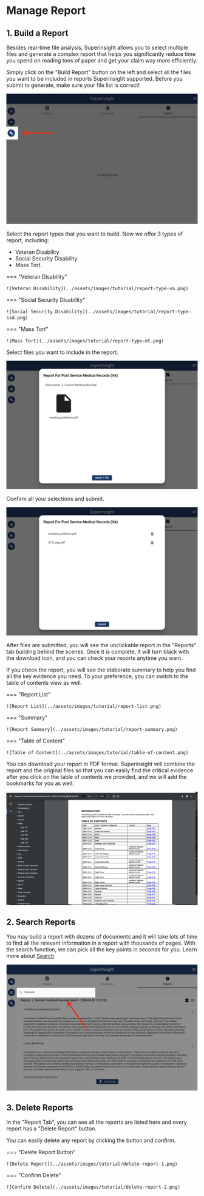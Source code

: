 # Manage Report

## 1. Build a Report

Besides real-time file analysis, Superinsight allows you to select multiple files and generate a complex report that helps you significantly reduce time you spend on reading tons of paper and get your claim way more efficiently.

Simply click on the "Build Report" button on the left and select all the files you want to be included in reports Superinsight supported. Before you submit to generate, make sure your file list is correct!

![Build a Report](../assets/images/tutorial/build-report.png)

Select the report types that you want to build. Now we offer 3 types of report, including:

* Veteran Disability
* Social Security Disability
* Mass Tort.

=== "Veteran Disability"

    ![Veteran Disability](../assets/images/tutorial/report-type-va.png)

=== "Social Security Disability"

    ![Social Security Disability](../assets/images/tutorial/report-type-ssd.png)

=== "Mass Tort"

    ![Mass Tort](../assets/images/tutorial/report-type-mt.png)

Select files you want to include in the report.

![Select Files](../assets/images/tutorial/select-file.png)

Confirm all your selections and submit.

![Confirm & Submit](../assets/images/tutorial/submit-file.png)

After files are submitted, you will see the unclickable report in the "Reports" tab building behind the scenes. Once it is complete, it will turn black with the download icon, and you can check your reports anytime you want.

If you check the report, you will see the elaborate summary to help you find all the key evidence you need. To your preference, you can switch to the table of contents view as well.

=== "Report List"

    ![Report List](../assets/images/tutorial/report-list.png)

=== "Summary"

    ![Report Summary](../assets/images/tutorial/report-summary.png)

=== "Table of Content"

    ![Table of Content](../assets/images/tutorial/table-of-content.png)

You can download your report in PDF format. Superinsight will combine the report and the original files so that you can easily find the critical evidence after you click on the table of contents we provided, and we will add the bookmarks for you as well.

![Download Report](../assets/images/tutorial/report-pdf.png)

## 2. Search Reports

You may build a report with dozens of documents and it will take lots of time to find all the relevant information in a report with thousands of pages. With the search function, we can pick all the key points in seconds for you. Learn more about [Search](../guide/search.md)

![Search Reports](../assets/images/tutorial/search-reports.png)

## 3. Delete Reports

In the "Report Tab", you can see all the reports are listed here and every report has a "Delete Report" button.

You can easily delete any report by clicking the button and confirm.

=== "Delete Report Button"

    ![Delete Report](../assets/images/tutorial/delete-report-1.png)

=== "Confirm Delete"

    ![Confirm Delete](../assets/images/tutorial/delete-report-2.png)